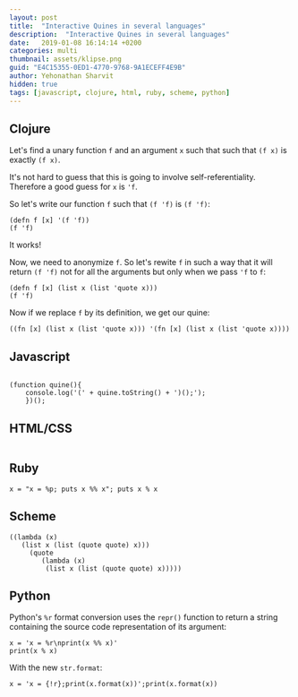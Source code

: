 ```yaml
---
layout: post
title:  "Interactive Quines in several languages" 
description:  "Interactive Quines in several languages" 
date:   2019-01-08 16:14:14 +0200
categories: multi
thumbnail: assets/klipse.png
guid: "E4C15355-0ED1-4770-9768-9A1ECEFF4E9B"
author: Yehonathan Sharvit
hidden: true
tags: [javascript, clojure, html, ruby, scheme, python]
---
```


## Clojure
Let's find a unary function `f` and an argument `x` such that  such that `(f x)` is exactly `(f x)`.

It's not hard to guess that this is going to involve self-referentiality. Therefore a good guess for `x` is `'f`.

So let's write our function `f` such that `(f 'f)` is `(f 'f)`:

~~~klipse
(defn f [x] '(f 'f))
(f 'f)
~~~

It works!

Now, we need to anonymize `f`.
So let's rewite `f` in such a way that it will return `(f 'f)` not for all the arguments but only when we pass `'f` to `f`:

~~~klipse
(defn f [x] (list x (list 'quote x)))
(f 'f)
~~~

Now if we replace `f` by its definition, we get our quine:

~~~klipse
((fn [x] (list x (list 'quote x))) '(fn [x] (list x (list 'quote x))))
~~~

## Javascript
<pre>
<code class="language-eval-js" data-async-code="true">
(function quine(){
    console.log('(' + quine.toString() + ')();');
	})();</code></pre>

## HTML/CSS

<pre>
<code klass="language-klipse-html" data-gist-id="viebel/f973c1865a9ae991953cbb74416de563"></code></pre>

## Ruby
~~~eval-ruby
x = "x = %p; puts x %% x"; puts x % x
~~~

## Scheme

~~~eval-scheme
((lambda (x)
   (list x (list (quote quote) x)))
     (quote
        (lambda (x)
         (list x (list (quote quote) x)))))
~~~

## Python

Python's `%r` format conversion uses the `repr()` function to return a string containing the source code representation of its argument:


~~~klipse-python
x = 'x = %r\nprint(x %% x)'
print(x % x)
~~~

With the new `str.format`:


~~~klipse-python
x = 'x = {!r};print(x.format(x))';print(x.format(x))
~~~
